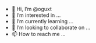 - 👋 Hi, I’m @oguxt
- 👀 I’m interested in ...
- 🌱 I’m currently learning ...
- 💞️ I’m looking to collaborate on ...
- 📫 How to reach me ...

<!---
oguxt/oguxt is a ✨ special ✨ repository because its `README.md` (this file) appears on your GitHub profile.
You can click the Preview link to take a look at your changes.
--->
